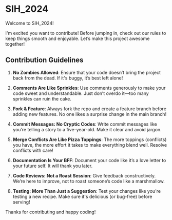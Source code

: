 # SIH_2024

Welcome to SIH_2024!

I'm excited you want to contribute! Before jumping in, check out our rules to keep things smooth and enjoyable. Let’s make this project awesome together!

## Contribution Guidelines

1. **No Zombies Allowed**: Ensure that your code doesn’t bring the project back from the dead. If it's buggy, it’s best left alone!

2. **Comments Are Like Sprinkles**: Use comments generously to make your code sweet and understandable. Just don’t overdo it—too many sprinkles can ruin the cake.

3. **Fork & Feature**: Always fork the repo and create a feature branch before adding new features. No one likes a surprise change in the main branch!

4. **Commit Messages: No Cryptic Codes**: Write commit messages like you’re telling a story to a five-year-old. Make it clear and avoid jargon.

5. **Merge Conflicts Are Like Pizza Toppings**: The more toppings (conflicts) you have, the more effort it takes to make everything blend well. Resolve conflicts with care!

6. **Documentation Is Your BFF**: Document your code like it’s a love letter to your future self. It will thank you later.

7. **Code Reviews: Not a Roast Session**: Give feedback constructively. We’re here to improve, not to roast someone’s code like a marshmallow.

8. **Testing: More Than Just a Suggestion**: Test your changes like you're testing a new recipe. Make sure it's delicious (or bug-free) before serving!

Thanks for contributing and happy coding!
